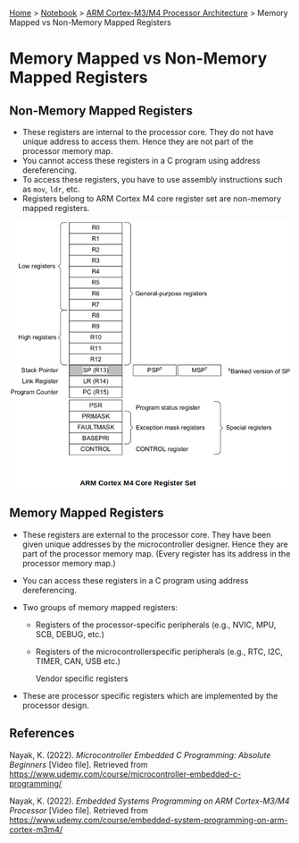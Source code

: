 <a href="../../">Home</a> > <a href="../notebook">Notebook</a> > <a href="./">ARM Cortex-M3/M4 Processor Architecture</a> > Memory Mapped vs Non-Memory Mapped Registers

# Memory Mapped vs Non-Memory Mapped Registers



## Non-Memory Mapped Registers

* These registers are internal to the processor core. They do not have unique address to access them. Hence they are not part of the processor memory map. 
* You cannot access these registers in a C program using address dereferencing.
* To access these registers, you have to use assembly instructions such as `mov`, `ldr`, etc.
* Registers belong to ARM Cortex M4 core register set are non-memory mapped registers.



<img src="./img/arm-cortex-m4-core-register-set.png" alt="arm-cortex-m4-core-register-set" width="650">





## Memory Mapped Registers

* These registers are external to the  processor core. They have been given unique addresses by the microcontroller designer. Hence they are part of the processor memory map. (Every register has its address in the processor memory map.)

* You can access these registers in a C program using address dereferencing.

* Two groups of memory mapped registers:

  - Registers of the processor-specific peripherals (e.g., NVIC, MPU, SCB, DEBUG, etc.)

  - Registers of the microcontrollerspecific peripherals (e.g., RTC, I2C, TIMER, CAN, USB etc.)

    Vendor specific registers

* These are processor specific registers which are implemented by the processor design.





## References

Nayak, K. (2022). *Microcontroller Embedded C Programming: Absolute Beginners* [Video file]. Retrieved from  https://www.udemy.com/course/microcontroller-embedded-c-programming/

Nayak, K. (2022). *Embedded Systems Programming on ARM Cortex-M3/M4 Processor* [Video file]. Retrieved from  https://www.udemy.com/course/embedded-system-programming-on-arm-cortex-m3m4/
